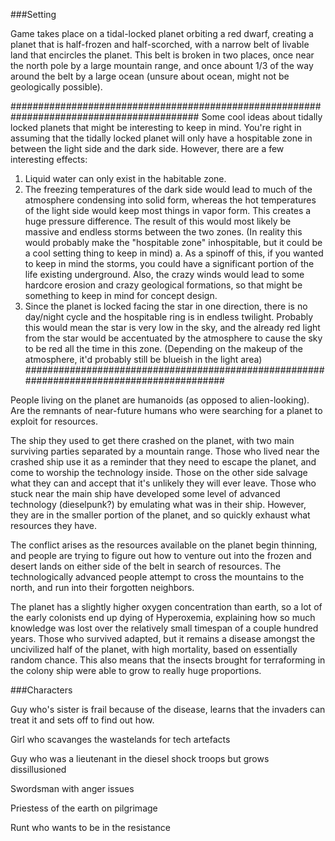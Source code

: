 ###Setting

Game takes place on a tidal-locked planet orbiting a red dwarf, creating a planet that is half-frozen and half-scorched, with a narrow
belt of livable land that encircles the planet. This belt is broken in two places, once near the north pole by a large mountain range,
and once abount 1/3 of the way around the belt by a large ocean (unsure about ocean, might not be geologically possible). 

##########################################################################################
Some cool ideas about tidally locked planets that might be interesting to keep in mind. You're right in assuming that the tidally locked planet will only have a hospitable zone in between the light side and the dark side. However, there are a few interesting effects: 
  1. Liquid water can only exist in the habitable zone.
  2. The freezing temperatures of the dark side would lead to much of the atmosphere condensing into solid form, whereas the hot temperatures of the light side would keep most things in vapor form. This creates a huge pressure difference. The result of this would most likely be massive and endless storms between the two zones. (In reality this would probably make the "hospitable zone" inhospitable, but it could be a cool setting thing to keep in mind)
     a. As a spinoff of this, if you wanted to keep in mind the storms, you could have a significant portion of the life existing underground. Also, the crazy winds would lead to some hardcore erosion and crazy geological formations, so that might be something to keep in mind for concept design.
  3. Since the planet is locked facing the star in one direction, there is no day/night cycle and the hospitable ring is in endless twilight. Probably this would mean the star is very low in the sky, and the already red light from the star would be accentuated by the atmosphere to cause the sky to be red all the time in this zone. (Depending on the makeup of the atmosphere, it'd probably still be blueish in the light area)
##########################################################################################

People living on the planet are humanoids (as opposed to alien-looking). Are the remnants of near-future humans who were
searching for a planet to exploit for resources. 

The ship they used to get there crashed on the planet, with two main surviving parties separated by a mountain range. Those who
lived near the crashed ship use it as a reminder that they need to escape the planet, and come to worship the technology inside. 
Those on the other side salvage what they can and accept that it's unlikely they will ever leave. Those who stuck near the main
ship have developed some level of advanced technology (dieselpunk?) by emulating what was in their ship. However, they are in the smaller
portion of the planet, and so quickly exhaust what resources they have.

The conflict arises as the resources available on the planet begin thinning, and people are trying to figure out how to venture out into
the frozen and desert lands on either side of the belt in search of resources. The technologically advanced people attempt to cross
the mountains to the north, and run into their forgotten neighbors. 

The planet has a slightly higher oxygen concentration than earth, so a lot of the early colonists end up dying of Hyperoxemia, explaining how so much knowledge was lost over the relatively small timespan of a couple hundred years. Those who survived adapted, but it remains a disease amongst the uncivilized half of the planet, with high mortality, based on essentially random chance. This also means that the insects brought for terraforming in the colony ship were able to grow to really huge proportions. 

###Characters

Guy who's sister is frail because of the disease, learns that the invaders can treat it and sets off to find out how.

Girl who scavanges the wastelands for tech artefacts

Guy who was a lieutenant in the diesel shock troops but grows dissillusioned

Swordsman with anger issues

Priestess of the earth on pilgrimage

Runt who wants to be in the resistance
